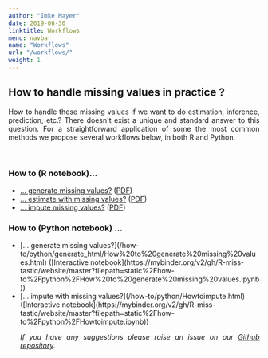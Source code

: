 ```yaml
---
author: "Imke Mayer"
date: 2019-06-30
linktitle: Workflows
menu: navbar
name: "Workflows"
url: "/workflows/"
weight: 1
---
```


<h2>How to handle missing values in practice ? </h2>

<p align="justify">How to handle these missing values if we want to do estimation, inference, prediction, etc.?</i> There doesn't exist a unique and standard answer to this question. 
For a straightforward application of some the most common methods we propose several workflows below, in both R and Python.</p>



<br>
<h3>How to (R notebook)...</h3>
<ul class="list-group" id="workflows-list">
<li class="list-group-item"> <a href="/how-to/generate/missSimul.html" target="_blank">... generate missing values?</a> (<a href="/how-to/generate/missSimul.pdf" target="_blank">PDF</a>)</li>
<li class="list-group-item"> <a href="/how-to/estimate/missEstim.html" target="_blank">... estimate with missing values?</a> (<a href="/how-to/estimate/missEstim.pdf" target="_blank">PDF</a>)</li>
<li class="list-group-item"> <a href="/how-to/impute/missImp.html" target="_blank">... impute missing values?</a> (<a href="/how-to/impute/missImp.pdf" target="_blank">PDF</a>)</li>
</ul>



<h3> How to (Python notebook) ...  </h3>
<p align="justify"> 
<ul class="list-group" id="workflows-list_py">
<li class="list-group-item"> [... generate missing values?](/how-to/python/generate_html/How%20to%20generate%20missing%20values.html) ([Interactive notebook](https://mybinder.org/v2/gh/R-miss-tastic/website/master?filepath=static%2Fhow-to%2Fpython%2FHow%20to%20generate%20missing%20values.ipynb)) </li>
<li class="list-group-item">  [... impute with missing values?](/how-to/python/Howtoimpute.html) ([Interactive notebook](https://mybinder.org/v2/gh/R-miss-tastic/website/master?filepath=static%2Fhow-to%2Fpython%2FHowtoimpute.ipynb))</li>

</p>

<p align="justify"><i>If you have any suggestions please raise an issue on our <a href="https://github.com/R-miss-tastic/website" target="_blank">Github repository</a>.</i></p>



<style>
.collapse-row.collapsed + tr {
     display: none;
}


tr.border_bottom {
  border-bottom:2pt solid black;
}


table {
  font-size: small;
}

</style>


